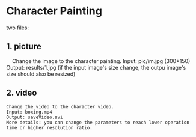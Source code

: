 # Character Painting
two files:

## 1. picture
    
    Change the image to the character painting.
    Input: pic/im.jpg (300*150)
    Output: results/1.jpg (if the input image's size change, the outpu image's size should also be resized)

## 2. video
    
    Change the video to the character video.
    Input: boxing.mp4
    Output: saveVideo.avi
    More details: you can change the parameters to reach lower operation time or higher resolution ratio.
